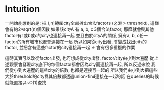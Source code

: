 # Intuition

一開始能想到的是:
把[1,n]範圍city全部拆出合法factors (必須 > threshold), 這樣會有約2*sqrt(n)個因數
如果該cityA 有 a, b, c 3個合法factor, 那麽就會與其他factor有a或b或c的city也連接再一起
並且由於cityA的關係, 擁有a, b, c任一factor的所有城市也都會連接在一起
所以如果從city出發, 會變成找出city的factor, 並把含有這些factor的city連接再一起
=> 會有很多重複的作業

這時其實可以改從factor出發, 也可想成從city出發, factor/city由小到大遍歷
從上述觀察會發現city底下的每個factor都會因為city而連接再一起, 所以反過來說
我們從小到大遍歷的這些city的倍數, 也都是連接再一起的
所以我們由小到大把這些大於threshold的city與其倍數都透過union-find連接在一起的話
在queries的時候就能直接以~O(1)查找
